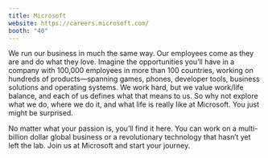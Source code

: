 ```yaml
---
title: Microsoft
website: https://careers.microsoft.com/
booth: "40"
---
```


We run our business in much the same way. Our employees come as they are and do what they love. Imagine the opportunities you’ll have in a company with 100,000 employees in more than 100 countries, working on hundreds of products—spanning games, phones, developer tools, business solutions and operating systems. We work hard, but we value work/life balance, and each of us defines what that means to us. So why not explore what we do, where we do it, and what life is really like at Microsoft. You just might be surprised.

No matter what your passion is, you’ll find it here. You can work on a multi-billion dollar global business or a revolutionary technology that hasn’t yet left the lab. Join us at Microsoft and start your journey.
